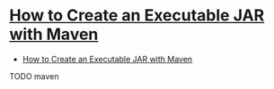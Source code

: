 # [How to Create an Executable JAR with Maven](https://www.baeldung.com/executable-jar-with-maven)

- [How to Create an Executable JAR with Maven](#how-to-create-an-executable-jar-with-maven)











TODO maven